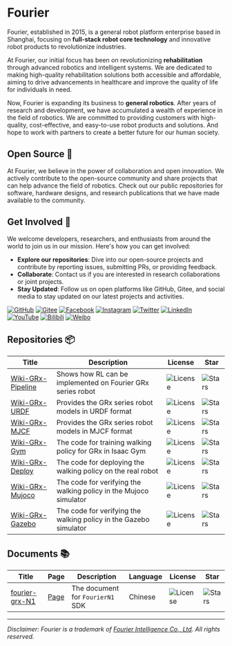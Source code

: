 # Fourier

Fourier, established in 2015, is a general robot platform enterprise based in Shanghai,
focusing on **full-stack robot core technology** and innovative robot products to revolutionize industries.

At Fourier, our initial focus has been on revolutionizing **rehabilitation** through advanced robotics and intelligent systems.
We are dedicated to making high-quality rehabilitation solutions both accessible and affordable,
aiming to drive advancements in healthcare and improve the quality of life for individuals in need.

Now, Fourier is expanding its business to **general robotics**.
After years of research and development, we have accumulated a wealth of experience in the field of robotics.
We are committed to providing customers with high-quality, cost-effective, and easy-to-use robot products and solutions.
And hope to work with partners to create a better future for our human society.

## Open Source 🌟

At Fourier, we believe in the power of collaboration and open innovation.
We actively contribute to the open-source community and share projects that can help advance the field of robotics.
Check out our public repositories for software, hardware designs, and research publications that we have made available to the community.

## Get Involved 👥

We welcome developers, researchers, and enthusiasts from around the world to join us in our mission. Here's how you can get involved:

- **Explore our repositories**: Dive into our open-source projects and contribute by reporting issues, submitting PRs, or providing feedback.
- **Collaborate**: Contact us if you are interested in research collaborations or joint projects.
- **Stay Updated**: Follow us on open platforms like GitHub, Gitee, and social media to stay updated on our latest projects and activities.

[//]: # (https://github.com/inttter/md-badges)

[![GitHub](https://img.shields.io/badge/GitHub-181717?logo=github&logoColor=fff)](https://github.com/FFTAI/)
[![Gitee](https://img.shields.io/badge/Gitee-C71D23?logo=gitee&logoColor=fff)](https://gitee.com/FourierIntelligence/)
[![Facebook](https://img.shields.io/badge/Facebook-1877F2?logo=facebook&logoColor=fff)](https://www.facebook.com/FourierIntelligence/)
[![Instagram](https://img.shields.io/badge/Instagram-E4405F?logo=instagram&logoColor=fff)](https://www.instagram.com/fourierintelligence/)
[![Twitter](https://img.shields.io/badge/Twitter-1DA1F2?logo=twitter&logoColor=fff)](https://x.com/fourierrobots)
[![LinkedIn](https://img.shields.io/badge/LinkedIn-0A66C2?logo=linkedin&logoColor=fff)](https://sg.linkedin.com/company/fourier-intelligence-co.-ltd.)
[![YouTube](https://img.shields.io/badge/YouTube-FF0000?logo=youtube&logoColor=fff)](https://www.youtube.com/channel/UCAa-HGV-4fLSYZdiuv5Pwcw/videos)
[![Bilibili](https://img.shields.io/badge/Bilibili-00A1D6?logo=bilibili&logoColor=fff)](https://space.bilibili.com/519804427)
[![Weibo](https://img.shields.io/badge/Weibo-E6162D?logo=sina-weibo&logoColor=fff)](https://weibo.com/u/5864359593)

## Repositories 📦

| Title                                                           | Description                                                       | License                                                                      | Star                                                                               |
|-----------------------------------------------------------------|-------------------------------------------------------------------|------------------------------------------------------------------------------|------------------------------------------------------------------------------------|
| [Wiki-GRx-Pipeline](https://github.com/FFTAI/Wiki-GRx-Pipeline) | Shows how RL can be implemented on Fourier GRx series robot       | <img src="https://img.shields.io/badge/license-MIT-red" alt="License">       | ![Stars](https://img.shields.io/github/stars/FFTAI/Wiki-GRx-Pipeline?style=social) |
| [Wiki-GRx-URDF](https://github.com/FFTAI/Wiki-GRx-URDF)         | Provides the GRx series robot models in URDF format               | <img src="https://img.shields.io/badge/license-Apache-yellow" alt="License"> | ![Stars](https://img.shields.io/github/stars/FFTAI/Wiki-GRx-URDF?style=social)     |
| [Wiki-GRx-MJCF](https://github.com/FFTAI/Wiki-GRx-MJCF)         | Provides the GRx series robot models in MJCF format               | <img src="https://img.shields.io/badge/license-Apache-yellow" alt="License"> | ![Stars](https://img.shields.io/github/stars/FFTAI/Wiki-GRx-MJCF?style=social)     |
| [Wiki-GRx-Gym](https://github.com/FFTAI/Wiki-GRx-Gym)           | The code for training walking policy for GRx in Isaac Gym         | <img src="https://img.shields.io/badge/license-LGPL-green" alt="License">    | ![Stars](https://img.shields.io/github/stars/FFTAI/Wiki-GRx-Gym?style=social)      |
| [Wiki-GRx-Deploy](https://github.com/FFTAI/Wiki-GRx-Deploy)     | The code for deploying the walking policy on the real robot       | <img src="https://img.shields.io/badge/license-LGPL-green" alt="License">    | ![Stars](https://img.shields.io/github/stars/FFTAI/Wiki-GRx-Deploy?style=social)   |
| [Wiki-GRx-Mujoco](https://github.com/FFTAI/Wiki-GRx-Mujoco)     | The code for verifying the walking policy in the Mujoco simulator | <img src="https://img.shields.io/badge/license-LGPL-green" alt="License">    | ![Stars](https://img.shields.io/github/stars/FFTAI/Wiki-GRx-Mujoco?style=social)   |
| [Wiki-GRx-Gazebo](https://github.com/FFTAI/Wiki-GRx-Gazebo)     | The code for verifying the walking policy in the Gazebo simulator | <img src="https://img.shields.io/badge/license-GPL-green" alt="License">     | ![Stars](https://img.shields.io/github/stars/FFTAI/Wiki-GRx-Gazebo?style=social)   |

## Documents 📚

| Title                                                     | Page                                            | Description                      | Language | License                                                                | Star                                                                            |
|-----------------------------------------------------------|-------------------------------------------------|----------------------------------|----------|------------------------------------------------------------------------|---------------------------------------------------------------------------------|
| [fourier-grx-N1](https://github.com/FFTAI/fourier-grx-N1) | [Page](https://fftai.github.io/fourier-grx-N1/) | The document for `FourierN1` SDK | Chinese  | <img src="https://img.shields.io/badge/license-MIT-red" alt="License"> | ![Stars](https://img.shields.io/github/stars/FFTAI/fourier-grx-N1?style=social) |

---

*Disclaimer: Fourier is a trademark of [Fourier Intelligence Co., Ltd](https://www.fftai.com). All rights reserved.*
